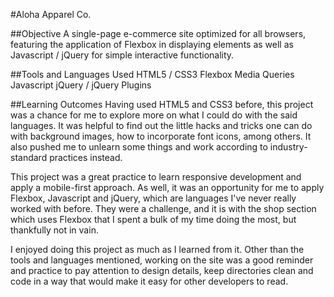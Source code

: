#Aloha Apparel Co.


##Objective
A single-page e-commerce site optimized for all browsers, featuring the application of Flexbox in displaying elements as well as Javascript / jQuery for simple interactive functionality.

##Tools and Languages Used
HTML5 / CSS3
Flexbox
Media Queries
Javascript
jQuery / jQuery Plugins

##Learning Outcomes
Having used HTML5 and CSS3 before, this project was a chance for me to explore more on what I could do with the said languages. It was helpful to find out the little hacks and tricks one can do with background images, how to incorporate font icons, among others. It also pushed me to unlearn some things and work according to industry-standard practices instead.

This project was a great practice to learn responsive development and apply a mobile-first approach. As well, it was an opportunity for me to apply Flexbox, Javascript and jQuery, which are languages I've never really worked with before. They were a challenge, and it is with the shop section which uses Flexbox that I spent a bulk of my time doing the most, but thankfully not in vain.

I enjoyed doing this project as much as I learned from it. Other than the tools and languages mentioned, working on the site was a good reminder and practice to pay attention to design details, keep directories clean and code in a way that would make it easy for other developers to read.
